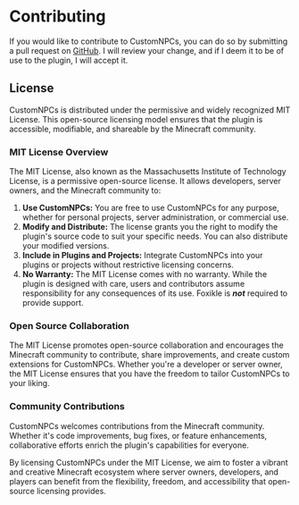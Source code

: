 # Contributing

If you would like to contribute to CustomNPCs, you can do so by submitting a pull request on 
[GitHub](https://github.com/foxikle/customnpcs). I will review your change, and if I deem it to be of use to the
plugin, I will accept it. 

## License
CustomNPCs is distributed under the permissive and widely recognized MIT License. This open-source licensing model
ensures that the plugin is accessible, modifiable, and shareable by the Minecraft community. 

### MIT License Overview 
The MIT License, also known as the Massachusetts Institute of Technology License, is a permissive open-source license.
It allows developers, server owners, and the Minecraft community to: 
1. **Use CustomNPCs:** You are free to use CustomNPCs for any purpose, whether for personal projects,
server administration, or commercial use.
2. **Modify and Distribute:** The license grants you the right to modify the plugin's source code to suit your specific
needs. You can also distribute your modified versions. 
3. **Include in Plugins and Projects:** Integrate CustomNPCs into your plugins or projects without restrictive licensing
concerns. 
4. **No Warranty:** The MIT License comes with no warranty. While the plugin is designed with care, users and 
contributors assume responsibility for any consequences of its use. Foxikle is ***not*** required to provide support.

### Open Source Collaboration
The MIT License promotes open-source collaboration and encourages the Minecraft community to contribute, share
improvements, and create custom extensions for CustomNPCs. Whether you're a developer or server owner, the MIT License
ensures that you have the freedom to tailor CustomNPCs to your liking. 

### Community Contributions
CustomNPCs welcomes contributions from the Minecraft community. Whether it's code improvements, bug fixes, or feature 
enhancements, collaborative efforts enrich the plugin's capabilities for everyone.

By licensing CustomNPCs under the MIT License, we aim to foster a vibrant and creative Minecraft ecosystem where server 
owners, developers, and players can benefit from the flexibility, freedom, and accessibility that open-source licensing 
provides.
